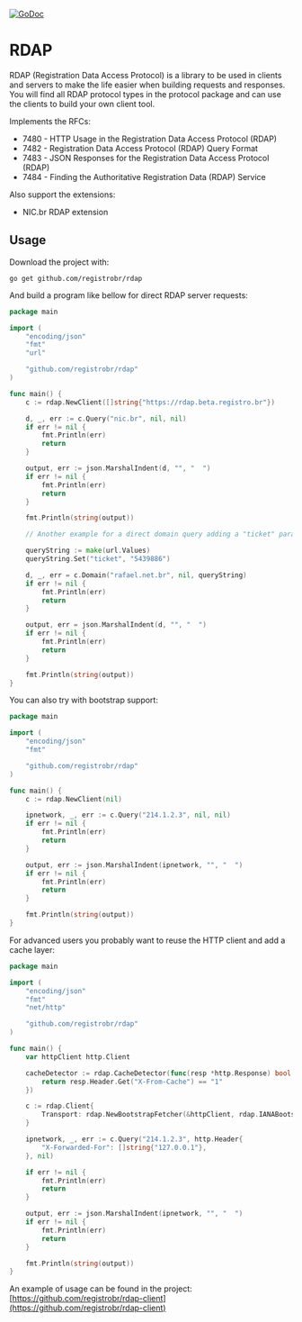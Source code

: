 [![GoDoc](https://godoc.org/github.com/registrobr/rdap?status.svg)](https://godoc.org/github.com/registrobr/rdap)

RDAP
====

RDAP (Registration Data Access Protocol) is a library to be used in clients and
servers to make the life easier when building requests and responses. You will
find all RDAP protocol types in the protocol package and can use the clients to
build your own client tool.

Implements the RFCs:
  * 7480 - HTTP Usage in the Registration Data Access Protocol (RDAP)
  * 7482 - Registration Data Access Protocol (RDAP) Query Format
  * 7483 - JSON Responses for the Registration Data Access Protocol (RDAP)
  * 7484 - Finding the Authoritative Registration Data (RDAP) Service

Also support the extensions:
  * NIC.br RDAP extension

Usage
-----

Download the project with:

```
go get github.com/registrobr/rdap
```

And build a program like bellow for direct RDAP server requests:

```go
package main

import (
	"encoding/json"
	"fmt"
	"url"

	"github.com/registrobr/rdap"
)

func main() {
	c := rdap.NewClient([]string{"https://rdap.beta.registro.br"})

	d, _, err := c.Query("nic.br", nil, nil)
	if err != nil {
		fmt.Println(err)
		return
	}

	output, err := json.MarshalIndent(d, "", "  ")
	if err != nil {
		fmt.Println(err)
		return
	}

	fmt.Println(string(output))

	// Another example for a direct domain query adding a "ticket" parameter

	queryString := make(url.Values)
	queryString.Set("ticket", "5439886")

	d, _, err = c.Domain("rafael.net.br", nil, queryString)
	if err != nil {
		fmt.Println(err)
		return
	}

	output, err = json.MarshalIndent(d, "", "  ")
	if err != nil {
		fmt.Println(err)
		return
	}

	fmt.Println(string(output))
}
```

You can also try with bootstrap support:

```go
package main

import (
	"encoding/json"
	"fmt"

	"github.com/registrobr/rdap"
)

func main() {
	c := rdap.NewClient(nil)

	ipnetwork, _, err := c.Query("214.1.2.3", nil, nil)
	if err != nil {
		fmt.Println(err)
		return
	}

	output, err := json.MarshalIndent(ipnetwork, "", "  ")
	if err != nil {
		fmt.Println(err)
		return
	}

	fmt.Println(string(output))
}
```

For advanced users you probably want to reuse the HTTP client and add a cache
layer:

```go
package main

import (
	"encoding/json"
	"fmt"
	"net/http"

	"github.com/registrobr/rdap"
)

func main() {
	var httpClient http.Client

	cacheDetector := rdap.CacheDetector(func(resp *http.Response) bool {
		return resp.Header.Get("X-From-Cache") == "1"
	})

	c := rdap.Client{
		Transport: rdap.NewBootstrapFetcher(&httpClient, rdap.IANABootstrap, cacheDetector),
	}

	ipnetwork, _, err := c.Query("214.1.2.3", http.Header{
		"X-Forwarded-For": []string{"127.0.0.1"},
	}, nil)

	if err != nil {
		fmt.Println(err)
		return
	}

	output, err := json.MarshalIndent(ipnetwork, "", "  ")
	if err != nil {
		fmt.Println(err)
		return
	}

	fmt.Println(string(output))
}
```

An example of usage can be found in the project:
[https://github.com/registrobr/rdap-client](https://github.com/registrobr/rdap-client)
